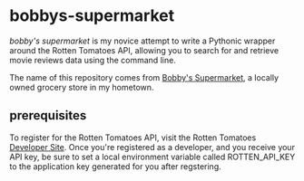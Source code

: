 # bobbys-supermarket

_bobby's supermarket_ is my novice attempt to write a Pythonic wrapper around the Rotten Tomatoes API, allowing you to search for and retrieve movie reviews data using the command line.

The name of this repository comes from [Bobby's Supermarket][bobbys], a locally owned grocery store in my hometown.

## prerequisites

To register for the Rotten Tomatoes API, visit the Rotten Tomatoes [Developer Site][rt_dev].  Once you're registered as a developer, and you receive your API key, be sure to set a local environment variable called ROTTEN_API_KEY to the application key generated for you after regstering.

[rt_dev]:http://developer.rottentomates.com/
[bobbys]:http://www.yellowpages.com/roanoke-rapids-nc/mip/bobbys-supermarket-464976822


